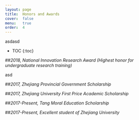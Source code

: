 ```yaml
---
layout: page
title:  Honors and Awards
cover:  false
menu:   true
order:  4
---
```


asdasd
* TOC
{:toc}

##_2018, National Innovation Research Award (Highest honor for undergraduate research training)_

asd

##_2017, Zhejiang Provincial Government Scholarship_

##_2017, Zhejiang University First Price Academic Scholarship_

##_2017-Present, Tang Moral Education Scholarship_

##_2017-Present, Excellent student of Zhejiang University_
